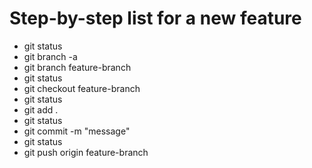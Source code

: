   # Step-by-step list for a new feature

  - git status
  - git branch -a
  - git branch feature-branch
  - git status
  - git checkout feature-branch
  - git status
  - git add .
  - git status
  - git commit -m "message"
  - git status
  - git push origin feature-branch

